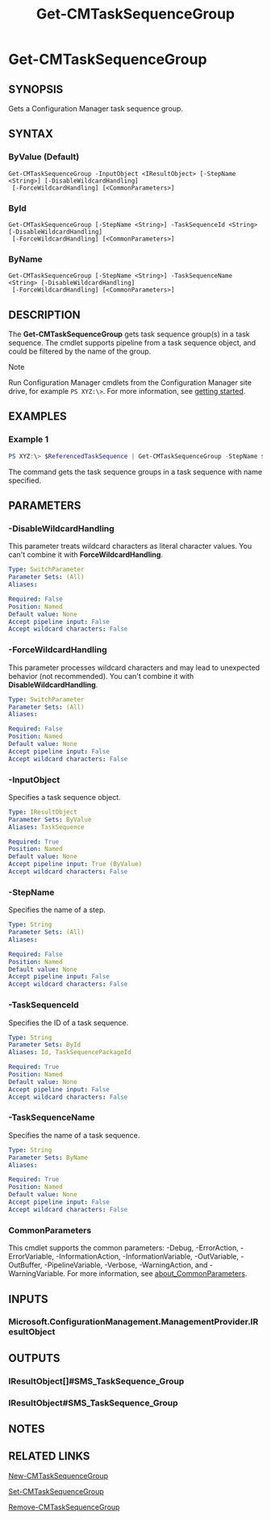﻿---
description: Gets a Configuration Manager task sequence group.
external help file: AdminUI.PS.dll-Help.xml
Module Name: ConfigurationManager
ms.date: 11/30/2018
schema: 2.0.0
title: Get-CMTaskSequenceGroup
---

# Get-CMTaskSequenceGroup

## SYNOPSIS

Gets a Configuration Manager task sequence group.

## SYNTAX

### ByValue (Default)
```
Get-CMTaskSequenceGroup -InputObject <IResultObject> [-StepName <String>] [-DisableWildcardHandling]
 [-ForceWildcardHandling] [<CommonParameters>]
```

### ById
```
Get-CMTaskSequenceGroup [-StepName <String>] -TaskSequenceId <String> [-DisableWildcardHandling]
 [-ForceWildcardHandling] [<CommonParameters>]
```

### ByName
```
Get-CMTaskSequenceGroup [-StepName <String>] -TaskSequenceName <String> [-DisableWildcardHandling]
 [-ForceWildcardHandling] [<CommonParameters>]
```

## DESCRIPTION

The **Get-CMTaskSequenceGroup** gets task sequence group(s) in a task sequence. The cmdlet supports pipeline from a task sequence object, and could be filtered by the name of the group.

> [!NOTE]
> Run Configuration Manager cmdlets from the Configuration Manager site drive, for example `PS XYZ:\>`. For more information, see [getting started](/powershell/sccm/overview).

## EXAMPLES

### Example 1

```powershell
PS XYZ:\> $ReferencedTaskSequence | Get-CMTaskSequenceGroup -StepName $gpName
```

The command gets the task sequence groups in a task sequence with name specified.

## PARAMETERS

### -DisableWildcardHandling


This parameter treats wildcard characters as literal character values. You can't combine it with **ForceWildcardHandling**.

```yaml
Type: SwitchParameter
Parameter Sets: (All)
Aliases:

Required: False
Position: Named
Default value: None
Accept pipeline input: False
Accept wildcard characters: False
```

### -ForceWildcardHandling


This parameter processes wildcard characters and may lead to unexpected behavior (not recommended). You can't combine it with **DisableWildcardHandling**.

```yaml
Type: SwitchParameter
Parameter Sets: (All)
Aliases:

Required: False
Position: Named
Default value: None
Accept pipeline input: False
Accept wildcard characters: False
```

### -InputObject

Specifies a task sequence object.

```yaml
Type: IResultObject
Parameter Sets: ByValue
Aliases: TaskSequence

Required: True
Position: Named
Default value: None
Accept pipeline input: True (ByValue)
Accept wildcard characters: False
```

### -StepName

Specifies the name of a step.

```yaml
Type: String
Parameter Sets: (All)
Aliases:

Required: False
Position: Named
Default value: None
Accept pipeline input: False
Accept wildcard characters: False
```

### -TaskSequenceId

Specifies the ID of a task sequence.

```yaml
Type: String
Parameter Sets: ById
Aliases: Id, TaskSequencePackageId

Required: True
Position: Named
Default value: None
Accept pipeline input: False
Accept wildcard characters: False
```

### -TaskSequenceName

Specifies the name of a task sequence.

```yaml
Type: String
Parameter Sets: ByName
Aliases:

Required: True
Position: Named
Default value: None
Accept pipeline input: False
Accept wildcard characters: False
```

### CommonParameters
This cmdlet supports the common parameters: -Debug, -ErrorAction, -ErrorVariable, -InformationAction, -InformationVariable, -OutVariable, -OutBuffer, -PipelineVariable, -Verbose, -WarningAction, and -WarningVariable. For more information, see [about_CommonParameters](http://go.microsoft.com/fwlink/?LinkID=113216).

## INPUTS

### Microsoft.ConfigurationManagement.ManagementProvider.IResultObject

## OUTPUTS

### IResultObject[]#SMS_TaskSequence_Group

### IResultObject#SMS_TaskSequence_Group

## NOTES

## RELATED LINKS

[New-CMTaskSequenceGroup](./New-CMTaskSequenceGroup.md)

[Set-CMTaskSequenceGroup](./Set-CMTaskSequenceGroup.md)

[Remove-CMTaskSequenceGroup](./Remove-CMTaskSequenceGroup.md)
